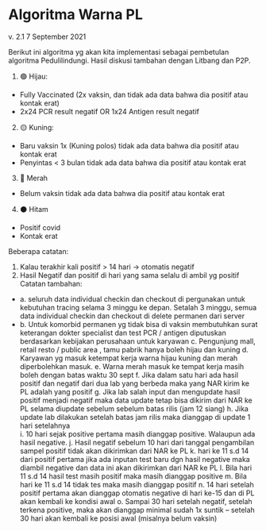 # Algoritma Warna PL
v. 2.1
7 September 2021

Berikut ini algoritma yg akan kita implementasi sebagai pembetulan algoritma Pedulilindungi. Hasil diskusi tambahan dengan Litbang dan P2P.


1. 🟢 Hijau: 
- Fully Vaccinated (2x vaksin, dan tidak ada data bahwa dia positif atau kontak erat) 
- 2x24 PCR result negatif OR 1x24 Antigen result negatif
2. 🟡 Kuning:
- Baru vaksin 1x (Kuning polos) tidak ada data bahwa dia positif atau kontak erat
- Penyintas < 3 bulan tidak ada data bahwa dia positif atau kontak erat
3. 🔴 Merah
- Belum vaksin tidak ada data bahwa dia positif atau kontak erat
4. ⚫️ Hitam
- Positif covid 
- Kontak erat

Beberapa catatan:
1. Kalau terakhir kali positif > 14 hari -> otomatis negatif
2. Hasil Negatif dan positif di hari yang sama selalu di ambil yg positif  
Catatan tambahan:
- a.	seluruh data individual checkin dan checkout di pergunakan untuk kebutuhan tracing selama 3 minggu ke depan. Setalah 3 minggu, semua data individual checkin dan checkout di delete permanen dari server
- b.	Untuk komorbid permanen yg tidak bisa di vaksin membutuhkan surat keterangan dokter specialist dan test PCR / antigen diputuskan berdasarkan kebijakan perusahaan untuk karyawan
c.	Pengunjung mall, retail resto / public area , tamu pabrik hanya boleh hijau dan kuning
d.	Karyawan yg masuk ketempat kerja warna hijau kuning dan merah diperbolehkan masuk. 
e.	Warna merah masuk ke tempat kerja masih boleh dengan batas waktu 30 sept
f.	Jika dalam satu hari ada hasil positif dan negatif dari dua lab yang berbeda maka yang NAR kirim ke PL adalah yang positif
g.	Jika lab salah input dan mengupdate hasil positif menjadi negatif maka data update tetap bisa dikirim dari NAR ke PL selama diupdate sebelum sebelum batas rilis (jam 12 siang)
h.	Jika update lab dilakukan setelah batas jam rilis maka dianggap di update 1 hari setelahnya  
i.	10 hari sejak positive pertama masih dianggap positive. Walaupun ada hasil negative. 
j.	Hasil negatif sebelum 10 hari dari tanggal pengambilan sampel positif tidak akan dikirimkan dari NAR ke PL
k.	hari ke 11 s.d 14 dari positif pertama jika ada inputan test baru dgn hasil negative maka diambil negative dan data ini akan dikirimkan dari NAR ke PL
l.	Bila hari 11 s.d 14 hasil test masih positif maka masih dianggap positive
m.	Bila hari ke 11 s.d 14 tidak tes maka masih dianggap positif 
n.	14 hari setelah positif pertama akan dianggap otomatis negative di hari ke-15 dan di PL akan kembali ke kondisi awal
o.	Sampai 30 hari setelah negatif, setelah terkena positive, maka akan dianggap minimal sudah 1x suntik – setelah 30 hari akan kembali ke posisi awal (misalnya belum vaksin)
